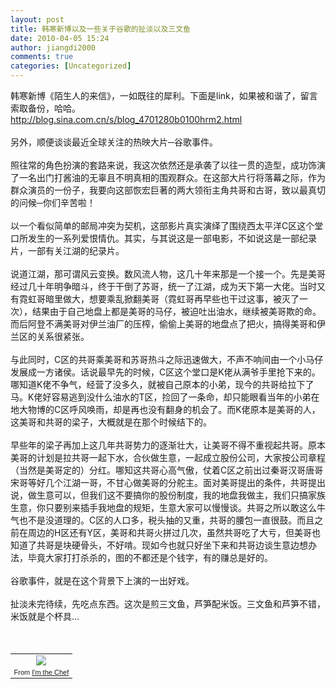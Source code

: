 ```yaml
---
layout: post
title: 韩寒新博以及一些关于谷歌的扯淡以及三文鱼
date: 2010-04-05 15:24
author: jiangdi2000
comments: true
categories: [Uncategorized]
---
```

<div id="msgcns!C840C88DA912213B!1846" class="bvMsg"> 韩寒新博《陌生人的来信》，一如既往的犀利。下面是link，如果被和谐了，留言索取备份，哈哈。<br /><a target="_blank" rel="nofollow" href="http://blog.sina.com.cn/s/blog_4701280b0100hrm2.html">http://blog.sina.com.cn/s/blog_4701280b0100hrm2.html</a><br /><br />另外，顺便谈谈最近全球关注的热映大片─谷歌事件。<br /><br />照往常的角色扮演的套路来说，我这次依然还是承袭了以往一贯的造型，成功饰演了一名出门打酱油的无辜且不明真相的围观群众。在这部大片行将落幕之际，作为群众演员的一份子，我要向这部恢宏巨著的两大领衔主角共哥和古哥，致以最真切的问候─你们辛苦啦！<br /><br />以一个看似简单的邮局冲突为契机，这部影片真实演绎了围绕西太平洋C区这个堂口所发生的一系列爱恨情仇。其实，与其说这是一部电影，不如说这是一部纪录片，一部有关江湖的纪录片。<br /><br />说道江湖，那可谓风云变换。数风流人物，这几十年来那是一个接一个。先是美哥经过几十年明争暗斗，终于干倒了苏哥，统一了江湖，成为天下第一大佬。当时又有霓虹哥暗里做大，想要乘乱掀翻美哥（霓虹哥再早些也干过这事，被灭了一次），结果由于自己地盘上都是美哥的马仔，被迫吐出油水，继续被美哥欺的命。而后阿登不满美哥对伊兰油厂的压榨，偷偷上美哥的地盘点了把火，搞得美哥和伊兰区的关系很紧张。<br /><br />与此同时，C区的共哥乘美哥和苏哥热斗之际迅速做大，不声不响间由一个小马仔发展成一方诸侯。话说最早先的时候，C区这个堂口是K佬从满爷手里抢下来的。哪知道K佬不争气，经营了没多久，就被自己原本的小弟，现今的共哥给拉下了马。K佬好容易逃到没什么油水的T区，捡回了一条命，却只能眼看当年的小弟在地大物博的C区呼风唤雨，却是再也没有翻身的机会了。而K佬原本是美哥的人，这美哥和共哥的梁子，大概就是在那个时候结下的。<br /><br />早些年的梁子再加上这几年共哥势力的逐渐壮大，让美哥不得不重视起共哥。原本美哥的计划是拉共哥一起下水，合伙做生意，一起成立股份公司，大家按公司章程（当然是美哥定的）分红。哪知这共哥心高气傲，仗着C区之前出过秦哥汉哥唐哥宋哥等好几个江湖一哥，不甘心做美哥的分舵主。面对美哥提出的条件，共哥提出说，做生意可以，但我们这不要搞你的股份制度，我的地盘我做主，我们只搞家族生意，你只要别来插手我地盘的规矩，生意大家可以慢慢谈。共哥之所以敢这么牛气也不是没道理的。C区的人口多，税头抽的又重，共哥的腰包一直很鼓。而且之前在周边的H区还有Y区，美哥和共哥火拼过几次，虽然共哥吃了大亏，但美哥也知道了共哥是块硬骨头，不好啃。现如今也就只好坐下来和共哥边谈生意边想办法，毕竟大家打打杀杀的，图的不都还是个钱字，有的赚总是好的。<br /><br />谷歌事件，就是在这个背景下上演的一出好戏。<br /> <br /> 扯淡未完待续，先吃点东西。这次是煎三文鱼，芦笋配米饭。三文鱼和芦笋不错，米饭就是个杯具…<br /><br /><br /><table style="width:auto;"><tbody><tr align="center"><td><a href="http://picasaweb.google.com/lh/photo/rgXhsOfDqJW4R3gw0IitqQ?feat=embedwebsite"><img src="http://lh6.ggpht.com/_6BAkkYRtVjg/S7ni8xN55XI/AAAAAAAAF2c/PRVBmdvQQjo/s400/DSCF7328.jpg" /></a></td></tr><tr><td style="font-family:arial,sans-serif;font-size:11px;text-align:right;">From <a href="http://picasaweb.google.com/jiangdi2000/IMTheChef?feat=embedwebsite">I'm the Chef</a></td></tr></tbody></table> <br /> <br /></div>
